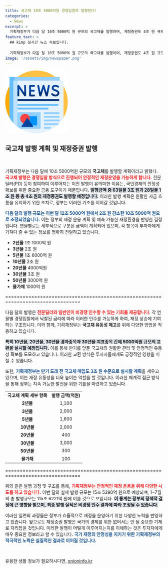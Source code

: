 ```yaml
---
title: 국고채 10조 5000억원 경쟁입찰로 발행된다!
categories:
  - News
excerpt: >
  기획재정부가 다음 달 10조 5000억 원 규모의 국고채를 발행하며, 재정증권도 4조 원 규모로 경쟁입찰을 실시할 계획이라고 밝혔다. 이는 이번 달보다 2조 원 줄어든 수치로, 재정 운용에 막대한 영향을 미칠 전망이다.
feature_text: >
  ## kimp 실시간 뉴스 속보입니다.

  기획재정부가 다음 달 10조 5000억 원 규모의 국고채를 발행하며, 재정증권도 4조 원 규모로 경쟁입찰을 실시할 계획이라고 밝혔다. 이는 이번 달보다 2조 원 줄어든 수치로, 재정 운용에 막대한 영향을 미칠 전망이다.
image: '/assets/img/newspaper.png'
---
```


<p><img src="/assets/img/newspaper.png" alt="kimplant 속보" /></p>

<h2 data-ke-size="size26">국고채 발행 계획 및 재정증권 발행</h2>

<p data-ke-size="size16">&nbsp;</p>

<p>기획재정부는 다음 달에 10조 5000억원 규모의 <b>국고채</b>를 발행할 계획이라고 밝혔다. <b><span style="color: #ee2323;">국고채 발행은 경쟁입찰 방식으로 진행되어 안정적인 재정운영을 가능하게 합니다.</span></b> 전문딜러(PD) 등이 참여하여 이루어지는 이번 발행이 유의미한 이유는, 국민경제의 안정성 확보를 위한 중요한 금융 도구이기 때문입니다. <b><span style="background-color: #21538527;">발행금액 중 63일물 3조 원과 28일물 1조 원 등 총 4조 원의 재정증권도 발행할 예정입니다.</span></b> 이러한 발행 계획은 원활한 자금 흐름을 유지하기 위한 조치로, 정부는 이러한 기조를 이어갈 것입니다. </p>

<p><b><span style="color: #1a5490;">다음 달의 발행 규모는 이번 달 12조 5000억 원에서 2조 원 감소한 10조 5000억 원으로 조정되었습니다.</span></b> 이는 정부의 재정 운용 계획 및 예측 가능한 재정환경을 반영한 결정입니다. 연물별로는 세부적으로 구분된 금액이 계획되어 있으며, 각 항목이 투자자에게 가져다 줄 수 있는 정보를 명확히 전달하고 있습니다.</p>

<ul>
<li><b>2년물</b> 1조 1000억 원</li>
<li><b>3년물</b> 2조 원</li>
<li><b>5년물</b> 1조 6000억 원</li>
<li><b>10년물</b> 2조 원</li>
<li><b>20년물</b> 4000억원</li>
<li><b>30년물</b> 3조 원</li>
<li><b>50년물</b> 3000억 원</li>
<li><b>물가채</b> 1000억 원</li>
</ul>

<p>================================================================================</p>

<p>다음 달의 발행은 <b><span style="color: #ee2323;">전문딜러와 일반인이 비경쟁 인수할 수 있는 기회를 제공합니다.</span></b> 각 연물별 경쟁입찰에서 낙찰된 금리에 따라 이러한 인수를 가능하게 하여, 재정 상승에 기여하는 구조입니다. 이와 함께, 기획재정부는 <strong>국고채 유동성 제고</strong>를 위해 다양한 방법을 적용하고 있습니다.</p>

<p><b><span style="background-color: #21538527;">특히 10년물, 20년물, 30년물 경과종목과 30년물 지표종목 간에 5000억원 규모의 교환을 실시할 예정입니다.</span></b> 이를 통해 만기를 앞둔 국고채의 원활한 관리 및 안정적인 유동성 확보를 도모하고 있습니다. 이러한 교환 방식은 투자자들에게도 긍정적인 영향을 미칠 수 있습니다. </p>

<p>또한, <b><span style="color: #1a5490;">기획재정부는 만기 도래 전 국고채 매입도 3조 원 수준으로 실시할 계획</span></b>을 세우고 있으며, 이는 재정 유동성을 더욱 높이는 역할을 할 것입니다. 이러한 체계적 접근 방식을 통해 정부는 지속 가능한 발전을 위한 기틀을 마련하고 있습니다.</p>

<table style="width:100%">
<tr>
<td style="text-align: center; height: 17px;"><b>국고채 계획 세부 항목</b></td>
<td style="text-align: center; height: 17px;"><b>발행 금액(억원)</b></td>
</tr>
<tr>
<td style="text-align: center; height: 17px;"><b>2년물</b></td>
<td style="text-align: center; height: 17px;">1,100</td>
</tr>
<tr>
<td style="text-align: center; height: 17px;"><b>3년물</b></td>
<td style="text-align: center; height: 17px;">2,000</td>
</tr>
<tr>
<td style="text-align: center; height: 17px;"><b>5년물</b></td>
<td style="text-align: center; height: 17px;">1,600</td>
</tr>
<tr>
<td style="text-align: center; height: 17px;"><b>10년물</b></td>
<td style="text-align: center; height: 17px;">2,000</td>
</tr>
<tr>
<td style="text-align: center; height: 17px;"><b>20년물</b></td>
<td style="text-align: center; height: 17px;">400</td>
</tr>
<tr>
<td style="text-align: center; height: 17px;"><b>30년물</b></td>
<td style="text-align: center; height: 17px;">3,000</td>
</tr>
<tr>
<td style="text-align: center; height: 17px;"><b>50년물</b></td>
<td style="text-align: center; height: 17px;">300</td>
</tr>
<tr>
<td style="text-align: center; height: 17px;"><b>물가채</b></td>
<td style="text-align: center; height: 17px;">100</td>
</tr>
</table>

<p>================================================================================</p>

<p>위와 같은 발행 과정 및 구조를 통해, <b><span style="color: #ee2323;">기획재정부는 안정적인 재정 운용을 위해 다양한 시도를 하고 있습니다.</span></b> 이번 달의 실제 발행 규모는 15조 5390억 원으로 예상되며, 1~7월의 총 발행규모는 115조 6221억 원에 이를 것으로 보입니다. <b><span style="background-color: #21538527;">이 통계는 정부의 정책적 결정에 큰 영향을 받으며, 최종 발행 실적은 비경쟁 인수 결과에 따라 조정될 수 있습니다.</span></b> </p>

<p>이러한 일련의 과정들은 정부가 효율적으로 재정을 운영하기 위한 다양한 노력을 반영하고 있습니다. 앞으로도 재정증권 발행은 국가의 경제를 위한 없어서는 안 될 중요한 기제로 자리잡을 것입니다. 이러한 발행이 어떻게 이루어지는지를 이해하는 것은 투자자에게 매우 중요한 정보라고 할 수 있습니다. <b><span style="color: #1a5490;">국가 재정의 안정성을 지키기 위한 기획재정부의 적극적인 노력은 실질적인 결과로 이어질 것입니다.</span></b></p>

<p data-ke-size="size16">&nbsp;</p>
유용한 생활 정보가 필요하시다면, <a href="https://onioninfo.kr" rel="dofollow">onioninfo.kr</a>


